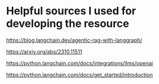 # Helpful sources I used for developing the resource

https://blog.langchain.dev/agentic-rag-with-langgraph/

https://arxiv.org/abs/2310.11511

https://python.langchain.com/docs/integrations/llms/openai

https://python.langchain.com/docs/get_started/introduction